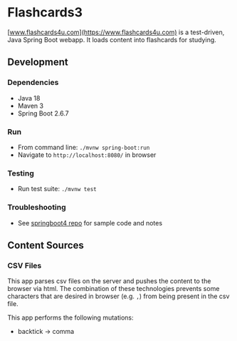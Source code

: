 # Flashcards3
[www.flashcards4u.com](https://www.flashcards4u.com) is a test-driven, Java Spring Boot webapp. 
It loads content into flashcards for studying.

## Development

### Dependencies
* Java 18
* Maven 3
* Spring Boot 2.6.7

### Run
* From command line: `./mvnw spring-boot:run`
* Navigate to `http://localhost:8080/` in browser

### Testing
* Run test suite: `./mvnw test`

### Troubleshooting
* See [springboot4 repo](https://github.com/chrisbrickey/springboot4) for sample code and notes

## Content Sources

### CSV Files
This app parses csv files on the server and pushes the content to the browser via html. The combination of these
technologies prevents some characters that are desired in browser (e.g. `,`) from being present in the csv file.

This app performs the following mutations:
* backtick -> comma